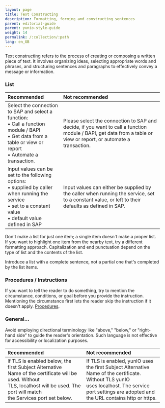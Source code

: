 ```yaml
---
layout: page
title: Text Constructing
description: Formatting, forming and constructing sentences
parent: editorial-guide
parent: yunio-style-guide
weight: 14
permalink: /:collection/:path
lang: en_GB
---
```

Text constructing refers to the process of creating or composing a written piece of text. It involves organizing ideas, selecting appropriate words and phrases, and structuring sentences and paragraphs to effectively convey a message or information.


### List

| Recommended | Not recommended | 
| :------ |:--- |
|Select the connection to SAP and select a function:<br> &bull; Call a function module / BAPI<br> &bull; Get data from a table or view or report <br> &bull; Automate a transaction. <br> | Please select the connection to SAP and decide, if you want to call a function module / BAPI, get data from a table or view or report, or automate a transaction.|
|Input values can be set to the following options:<br> &bull; supplied by caller when running the service <br> &bull; set to a constant value <br> &bull; default value defined in SAP | Input values can either be supplied by the caller when running the service, set to a constant value, or left to their defaults as defined in SAP.|

Don't make a list for just one item; a single item doesn't make a proper list. If you want to highlight one item from the nearby text, try a different formatting approach.
Capitalization and end punctuation depend on the type of list and the contents of the list.

Introduce a list with a complete sentence, not a partial one that's completed by the list items.


### Procedures / Instructions

If you want to tell the reader to do something, try to mention the circumstance, conditions, or goal before you provide the instruction. Mentioning the circumstance first lets the reader skip the instruction if it doesn't apply. 
[Procedures](https://developers.google.com/style/procedures#summary-of-guidelines-for-writing-procedures).

### General...

Avoid employing directional terminology like "above," "below," or "right-hand side" to guide the reader's orientation. Such language is not effective for accessibility or localization purposes.

| Recommended | Not recommended | 
| :------ |:--- |
|If TLS is enabled below, the first Subject Alternative Name of the certificate will be used. Without TLS, localhost will be used. The port will match the Services port set below.|If TLS is enabled, yunIO uses the first Subject Alternative Name of the certificate. Without TLS yunIO uses localhost. The service port settings are adopted and the URL contains http or https.|